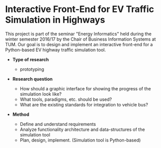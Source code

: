 # Interactive Front-End for EV Traffic Simulation in Highways

This project is part of the seminar "Energy Informatics" held during the winter semester 2016/17 by the Chair of Business Information Systems at TUM.
Our goal is to design and implement an interactive front-end for a Python-based EV highway traffic simulation tool.

* **Type of research**
    * prototyping

* **Research question**
    * How should a graphic interface for showing the progress of the simulation look like?
    * What tools, paradigms, etc. should be used?
    * What are the existing standards for integration to vehicle bus?

* **Method**
    * Define and understand requirements
    * Analyze functionality architecture and data-structures of the simulation tool
    * Plan, design, implement. (Simulation tool is Python-based)
